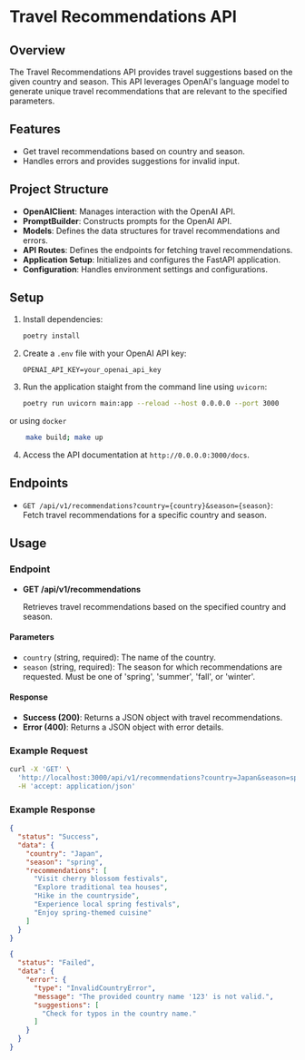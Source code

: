 # Travel Recommendations API

## Overview

The Travel Recommendations API provides travel suggestions based on the given country and season. This API leverages OpenAI's language model to generate unique travel recommendations that are relevant to the specified parameters.

## Features

- Get travel recommendations based on country and season.
- Handles errors and provides suggestions for invalid input.

## Project Structure

- **OpenAIClient**: Manages interaction with the OpenAI API.
- **PromptBuilder**: Constructs prompts for the OpenAI API.
- **Models**: Defines the data structures for travel recommendations and errors.
- **API Routes**: Defines the endpoints for fetching travel recommendations.
- **Application Setup**: Initializes and configures the FastAPI application.
- **Configuration**: Handles environment settings and configurations.

## Setup
1. Install dependencies:
    ```bash
    poetry install
    ```

2. Create a `.env` file with your OpenAI API key:
    ```env
    OPENAI_API_KEY=your_openai_api_key
    ```

3. Run the application staight from the command line using `uvicorn`:
    ```bash
    poetry run uvicorn main:app --reload --host 0.0.0.0 --port 3000
    ```
  or using `docker`
  ```bash
      make build; make up
  ```

4. Access the API documentation at `http://0.0.0.0:3000/docs`.

## Endpoints

- `GET /api/v1/recommendations?country={country}&season={season}`: Fetch travel recommendations for a specific country and season.



## Usage

### Endpoint

- **GET /api/v1/recommendations**

  Retrieves travel recommendations based on the specified country and season.

#### Parameters

- `country` (string, required): The name of the country.
- `season` (string, required): The season for which recommendations are requested. Must be one of 'spring', 'summer', 'fall', or 'winter'.

#### Response

- **Success (200)**: Returns a JSON object with travel recommendations.
- **Error (400)**: Returns a JSON object with error details.

### Example Request

```bash
curl -X 'GET' \
  'http://localhost:3000/api/v1/recommendations?country=Japan&season=spring' \
  -H 'accept: application/json'
```

### Example Response

```json
{
  "status": "Success",
  "data": {
    "country": "Japan",
    "season": "spring",
    "recommendations": [
      "Visit cherry blossom festivals",
      "Explore traditional tea houses",
      "Hike in the countryside",
      "Experience local spring festivals",
      "Enjoy spring-themed cuisine"
    ]
  }
}
```

```json
{
  "status": "Failed",
  "data": {
    "error": {
      "type": "InvalidCountryError",
      "message": "The provided country name '123' is not valid.",
      "suggestions": [
        "Check for typos in the country name."
      ]
    }
  }
}
```